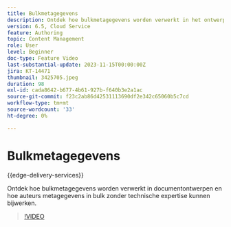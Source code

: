 ```yaml
---
title: Bulkmetagegevens
description: Ontdek hoe bulkmetagegevens worden verwerkt in het ontwerpen van documenten.
version: 6.5, Cloud Service
feature: Authoring
topic: Content Management
role: User
level: Beginner
doc-type: Feature Video
last-substantial-update: 2023-11-15T00:00:00Z
jira: KT-14471
thumbnail: 3425705.jpeg
duration: 98
exl-id: cada8642-b677-4b61-927b-f640b3e2a1ac
source-git-commit: f23c2ab86d42531113690df2e342c65060b5c7cd
workflow-type: tm+mt
source-wordcount: '33'
ht-degree: 0%

---
```


# Bulkmetagegevens

{{edge-delivery-services}}

Ontdek hoe bulkmetagegevens worden verwerkt in documentontwerpen en hoe auteurs metagegevens in bulk zonder technische expertise kunnen bijwerken.

>[!VIDEO](https://video.tv.adobe.com/v/3425705/?learn=on)
